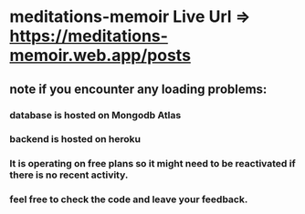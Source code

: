 # meditations-memoir Live Url => https://meditations-memoir.web.app/posts
## note if you encounter any loading problems: 
### database is hosted on Mongodb Atlas
### backend is hosted on heroku
### It is operating on free plans so it might need to be reactivated if there is no recent activity.
### feel free to check the code and leave your feedback.
